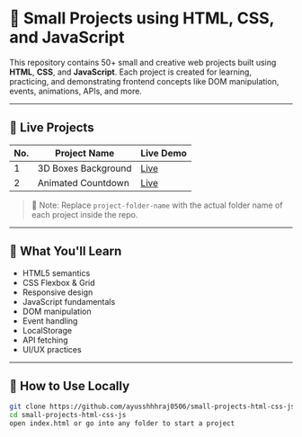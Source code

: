 # 🚀 Small Projects using HTML, CSS, and JavaScript

This repository contains 50+ small and creative web projects built using **HTML**, **CSS**, and **JavaScript**. Each project is created for learning, practicing, and demonstrating frontend concepts like DOM manipulation, events, animations, APIs, and more.

---

## 📌 Live Projects

| No. | Project Name        | Live Demo                                                   |
| --- | ------------------- | ----------------------------------------------------------- |
| 1   | 3D Boxes Background | [Live](http://127.0.0.1:3000/3dbackground_boxes/index.html) |
| 2   | Animated Countdown  | [Live](http://127.0.0.1:3000/animated_countdown/index.html) |

> 📝 Note: Replace `project-folder-name` with the actual folder name of each project inside the repo.

---

## 🧠 What You'll Learn

- HTML5 semantics
- CSS Flexbox & Grid
- Responsive design
- JavaScript fundamentals
- DOM manipulation
- Event handling
- LocalStorage
- API fetching
- UI/UX practices

---

## 🧾 How to Use Locally

```bash
git clone https://github.com/ayusshhhraj0506/small-projects-html-css-js.git
cd small-projects-html-css-js
open index.html or go into any folder to start a project
```
